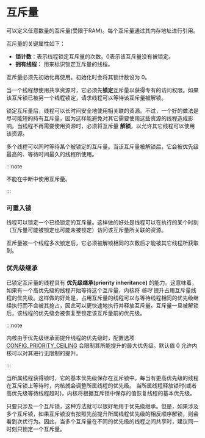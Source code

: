 # 互斥量

可以定义任意数量的互斥量(受限于RAM)。每个互斥量通过其内存地址进行引用。


互斥量的关键属性如下：

- **锁计数**：表示线程锁定互斥量的次数。0表示该互斥量没有被锁定。
- **拥有线程**： 用来标识锁定互斥量的线程。


互斥量必须先初始化再使用。初始化时会将其锁计数设为 0。


当一个线程想使用共享资源时，它必须先**锁定**互斥量以获得专有的访问权限。如果该互斥锁已被另一个线程锁定，请求线程可以等待该互斥量被解锁。


锁定互斥量后，线程可以长时间安全地使用相关联的资源。不过，一个好的做法是尽可能短的持有互斥量，因为这样能避免对其它需要使用这些资源的线程造成影响。当线程不再需要使用资源时，必须将互斥量 **解锁**，以允许其它线程可以使用该资源。


多个线程可以同时等待某个被锁定的互斥量。当该互斥量被解锁后，它会被优先级最高的、等待时间最久的线程所使用。



:::note

不能在中断中使用互斥量。

:::

### 可重入锁


线程可以锁定一个已经锁定的互斥量。这样做的好处是线程可以在执行的某个时刻（互斥量可能被锁定也可能未被锁定）访问该互斥量所关联的资源。


互斥量被一个线程多次锁定后，它必须被解锁相同的次数后才能被其它线程所获取到。

### 优先级继承


已锁定互斥量的线程具有 **优先级继承(priority inheritance)** 的能力。这意味着，如果有一个高优先级的线程开始等待这个互斥量，内核将 *临时* 提升占用互斥量线程的优先级。这样做的好处是，占用互斥量的线程可以与等待线程相同的优先级继续执行而不会被其抢占，因此可以更快速地执行并释放互斥量。互斥量一旦被解锁后，该线程的优先级会被恢复至锁定该互斥量前的优先级。



:::note

内核由于优先级继承而提升线程的优先级时，配置选项 [CONFIG_PRIORITY_CEILING](https://docs.zephyrproject.org/latest/kconfig.html#CONFIG_PRIORITY_CEILING) 会限制其所能提升的最大优先级。默认值 0 允许内核可以对其进行无限制的提升。

:::


当所属线程获得锁时，它的基本优先级保存在互斥锁中。每当有更高优先级的线程在互斥锁上等待时，内核就会调整所属线程的优先级。 当所属线程释放锁时(或者高优先级等待线程超时)，内核将根据互斥锁中保存的值恢复线程的基本优先级。



只要只涉及一个互斥锁，这种方法就可以很好地用于优先级继承。但是，如果涉及多个互斥锁，如果互斥锁没有按照先前提升所属线程优先级的相反顺序解锁，则会看到次优行为。因此，当多个互斥量在不同的优先级的线程之间共享时，建议同一时刻只锁定一个互斥量。